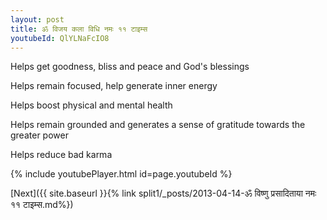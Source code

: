 ```yaml
---
layout: post
title: ॐ विजय कला विधि नमः ११ टाइम्स
youtubeId: QlYLNaFcIO8
---
```

 
 
Helps get goodness, bliss and peace and God's blessings
 
Helps remain focused, help generate inner energy 
 
Helps boost physical and mental health 
 
Helps remain grounded and generates a sense of gratitude towards the greater power 
 
Helps reduce bad karma
 
 
 
 


{% include youtubePlayer.html id=page.youtubeId %}
 
[Next]({{ site.baseurl }}{% link  split1/_posts/2013-04-14-ॐ विष्णु प्रसादिताया नमः ११ टाइम्स.md%})
 
